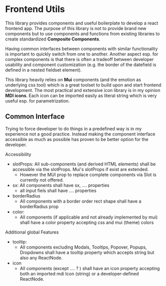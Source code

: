 # Frontend Utils 

This library provides components and useful boilerplate to develop a react frontend app. 
The purpose of this library is not to provide brand new components but to use components and functions from existing libraries to create standardized __Composite Components__. 

Having common interfaces between components with similar functionality is important to quickly switch from one to another. Another aspect esp. for complex components is that there is often a tradeoff between developer usability and component customization (e.g. the border of the datefield is defined in a nested fieldset element). 

This library heavily relies on __Mui__ components (and the emotion as underlying css tool) which is a great toolset to build upon and start frontend development. 
The most practical and extensive icon library is in my opinion __MDI icons__. Each icon can be imported easily as literal string which is very useful esp. for parametrization.

## Common Interface 

Trying to force developer to do things in a predefined way is in my experience not a good practice. Instead making the component interface accessible as much as possible has proven to be better option for the developer. 

Accessibility 
- slotProps: All sub-components (and derived HTML elements) shall be accessible via the slotProps. Mui's slotProps if exist are extended. 
    - However the MUI prop to replace complete components via Slot is currently not offered. 
- sx: All components shall have sx, .... properties 
    - all input fiels shall have .... properties 
- borderRadius 
    - All components with a border order rect shape shall have a borderRadius prop 
- color: 
    - All components (if applicable and not already implemented by mui) shall have a color property accepting css and mui (theme) colors 

Additional global Features 
- tooltip: 
    - All components excluding Modals, Tooltips, Popover, Popups, Dropdowns shall have a tooltip property which accepts string but also any ReactNode. 
- icon 
    - All components (except .... ? ) shall have an icon property accepting both an imported mdi Icon (string) or a developer-defined ReactNode. 

